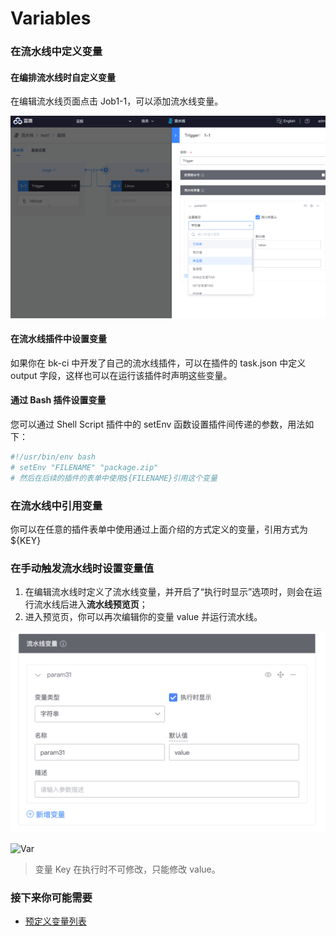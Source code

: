 # Variables



### 在流水线中定义变量 <a id="&#x5728;&#x6D41;&#x6C34;&#x7EBF;&#x4E2D;&#x5B9A;&#x4E49;&#x53D8;&#x91CF;"></a>

#### 在编排流水线时自定义变量 <a id="&#x5728;&#x7F16;&#x6392;&#x6D41;&#x6C34;&#x7EBF;&#x65F6;&#x81EA;&#x5B9A;&#x4E49;&#x53D8;&#x91CF;"></a>

在编辑流水线页面点击 Job1-1，可以添加流水线变量。 

![](../../.gitbook/assets/image%20%288%29.png)

#### 在流水线插件中设置变量 <a id="&#x5728;&#x6D41;&#x6C34;&#x7EBF;&#x63D2;&#x4EF6;&#x4E2D;&#x8BBE;&#x7F6E;&#x53D8;&#x91CF;"></a>

如果你在 bk-ci 中开发了自己的流水线插件，可以在插件的 task.json 中定义 output 字段，这样也可以在运行该插件时声明这些变量。

#### 通过 Bash 插件设置变量 <a id="&#x901A;&#x8FC7; Bash &#x63D2;&#x4EF6;&#x8BBE;&#x7F6E;&#x53D8;&#x91CF;"></a>

您可以通过 Shell Script 插件中的 setEnv 函数设置插件间传递的参数，用法如下：

```bash
#!/usr/bin/env bash
# setEnv "FILENAME" "package.zip"
# 然后在后续的插件的表单中使用${FILENAME}引用这个变量
```



### 在流水线中引用变量 <a id="&#x5728;&#x6D41;&#x6C34;&#x7EBF;&#x4E2D;&#x5F15;&#x7528;&#x53D8;&#x91CF;"></a>

你可以在任意的插件表单中使用通过上面介绍的方式定义的变量，引用方式为${KEY}

### 在手动触发流水线时设置变量值 <a id="&#x5728;&#x624B;&#x52A8;&#x89E6;&#x53D1;&#x6D41;&#x6C34;&#x7EBF;&#x65F6;&#x8BBE;&#x7F6E;&#x53D8;&#x91CF;&#x503C;"></a>

1. 在编辑流水线时定义了流水线变量，并开启了“执行时显示”选项时，则会在运行流水线后进入**流水线预览页**；
2. 进入预览页，你可以再次编辑你的变量 value 并运行流水线。

![](../../.gitbook/assets/image%20%2825%29.png)

![Var](https://bkdocs-1252002024.file.myqcloud.com/ZH/6.0/%E6%8C%81%E7%BB%AD%E9%9B%86%E6%88%90%E5%B9%B3%E5%8F%B0/%E4%BA%A7%E5%93%81%E7%99%BD%E7%9A%AE%E4%B9%A6/assets/variables_5.png)

> 变量 Key 在执行时不可修改，只能修改 value。

### 接下来你可能需要 <a id="&#x63A5;&#x4E0B;&#x6765;&#x4F60;&#x53EF;&#x80FD;&#x9700;&#x8981;"></a>

* [预定义变量列表](../../reference/pre-define-var.md)

